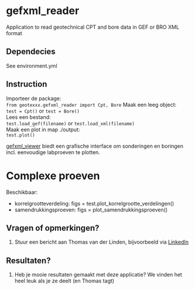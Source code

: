 # gefxml_reader

Application to read geotechnical CPT and bore data in GEF or BRO XML format

## Dependecies
See environment.yml

## Instruction
Importeer de package:  
`from geotexxx.gefxml_reader import Cpt, Bore`
Maak een leeg object:  
`test = Cpt()` or `test = Bore()`    
Lees een bestand:  
`test.load_gef(filename)` or `test.load_xml(filename)`  
Maak een plot in map ./output:  
`test.plot()`  

[gefxml_viewer](https://github.com/Amsterdam/gefxml_viewer.git) biedt een grafische interface om sonderingen en boringen incl. eenvoudige labproeven te plotten.

# Complexe proeven
Beschikbaar:
* korrelgrootteverdeling: figs = test.plot_korrelgrootte_verdelingen()
* samendrukkingsproeven: figs = plot_samendrukkingsproeven()

## Vragen of opmerkingen?
1. Stuur een bericht aan Thomas van der Linden, bijvoorbeeld via [LinkedIn](https://www.linkedin.com/in/tjmvanderlinden/)

## Resultaten?
1. Heb je mooie resultaten gemaakt met deze applicatie? We vinden het heel leuk als je ze deelt (en Thomas tagt)